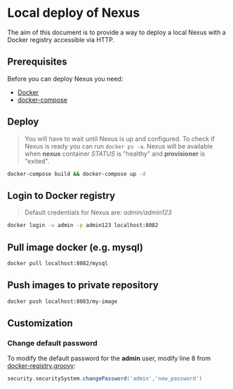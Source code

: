 # Local deploy of Nexus
The aim of this document is to provide a way to deploy a local Nexus with a Docker registry accessible via HTTP.

## Prerequisites
Before you can deploy Nexus you need:
- [Docker](https://docs.docker.com/install/#supported-platforms)
- [docker-compose](https://docs.docker.com/compose/install/)

## Deploy 
> You will have to wait until Nexus is up and configured. To check if Nexus is ready you can run `docker ps -a`. Nexus will be available when **nexus** container _STATUS_ is "healthy" and **provisioner** is "exited".
```sh
docker-compose build && docker-compose up -d
```

## Login to Docker registry
> Default credentials for Nexus are: *admin/admin123*
```sh
docker login -u admin -p admin123 localhost:8082
```

## Pull image docker (e.g. mysql)
```sh
docker pull localhost:8082/mysql
```

## Push images to private repository
```sh
docker push localhost:8083/my-image
```

## Customization

### Change default password
To modify the default password for the **admin** user, modify line 8 from [docker-registry.groovy](docker-registry.groovy):

```groovy
security.securitySystem.changePassword('admin','new_password')
```
